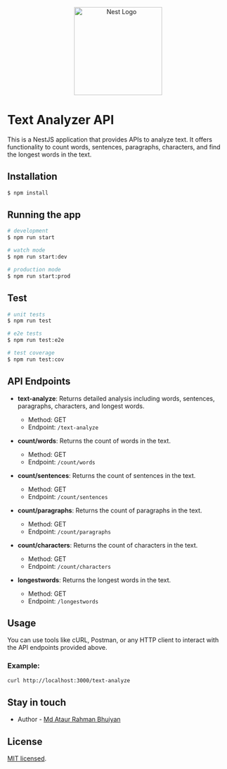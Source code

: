 <p align="center">
  <a href="http://nestjs.com/" target="blank"><img src="https://nestjs.com/img/logo-small.svg" width="200" alt="Nest Logo" /></a>
</p>

# Text Analyzer API

This is a NestJS application that provides APIs to analyze text. It offers functionality to count words, sentences, paragraphs, characters, and find the longest words in the text.

## Installation

```bash
$ npm install
```

## Running the app

```bash
# development
$ npm run start

# watch mode
$ npm run start:dev

# production mode
$ npm run start:prod
```

## Test

```bash
# unit tests
$ npm run test

# e2e tests
$ npm run test:e2e

# test coverage
$ npm run test:cov
```

## API Endpoints

- **text-analyze**: Returns detailed analysis including words, sentences, paragraphs, characters, and longest words.
    - Method: GET
    - Endpoint: `/text-analyze`

- **count/words**: Returns the count of words in the text.
    - Method: GET
    - Endpoint: `/count/words`

- **count/sentences**: Returns the count of sentences in the text.
    - Method: GET
    - Endpoint: `/count/sentences`

- **count/paragraphs**: Returns the count of paragraphs in the text.
    - Method: GET
    - Endpoint: `/count/paragraphs`

- **count/characters**: Returns the count of characters in the text.
    - Method: GET
    - Endpoint: `/count/characters`

- **longestwords**: Returns the longest words in the text.
    - Method: GET
    - Endpoint: `/longestwords`

## Usage

You can use tools like cURL, Postman, or any HTTP client to interact with the API endpoints provided above.

### Example:

```bash
curl http://localhost:3000/text-analyze
```

## Stay in touch

- Author - [Md Ataur Rahman Bhuiyan](https://roomey.me)


## License

[MIT licensed](LICENSE).
